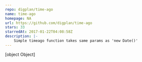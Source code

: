 ```yaml
---
repo: digplan/time-ago
name: time-ago
homepage: NA
url: https://github.com/digplan/time-ago
stars: 33
starredAt: 2017-01-22T04:08:58Z
description: |-
    Simple timeago function takes same params as 'new Date()'
---
```


[object Object]
